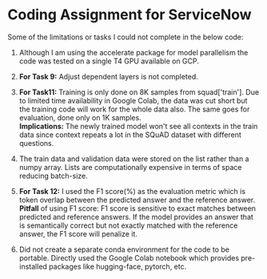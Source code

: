 # Coding Assignment for ServiceNow
Some of the limitations or tasks I could not complete in the below code:
1. Although I am using the accelerate package for model parallelism the code was tested on a single T4 GPU available on GCP.
2. **For Task 9:** Adjust dependent layers is not completed.

3. **For Task11:** Training is only done on 8K samples from squad['train']. Due to limited time availability in Google Colab, the data was cut short but the training code will work for the whole data also. The same goes for evaluation, done only on 1K samples.</br>
**Implications:** The newly trained model won't see all contexts in the train data since context repeats a lot in the SQuAD dataset with different questions.

4. The train data and validation data were stored on the list rather than a numpy array. Lists are computationally expensive in terms of space reducing batch-size.

5. **For Task 12:** I used the F1 score(%) as the evaluation metric which is token overlap between the predicted answer and the reference answer.</br>
   **Pitfall** of using F1 score: F1 score is sensitive to exact matches between predicted and reference answers. If the model provides an answer that is semantically correct but not exactly matched with the reference answer, the F1 score will penalize it.

6. Did not create a separate conda environment for the code to be portable. Directly used the Google Colab notebook which provides pre-installed packages like hugging-face, pytorch, etc.
